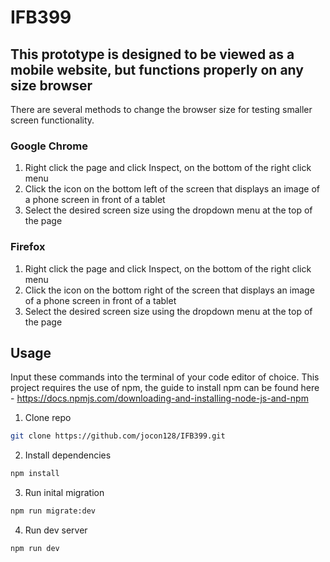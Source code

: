 # IFB399

## This prototype is designed to be viewed as a mobile website, but functions properly on any size browser
There are several methods to change the browser size for testing smaller screen functionality.

### Google Chrome
1. Right click the page and click Inspect, on the bottom of the right click menu
2. Click the icon on the bottom left of the screen that displays an image of a phone screen in front of a tablet
3. Select the desired screen size using the dropdown menu at the top of the page

### Firefox 
1. Right click the page and click Inspect, on the bottom of the right click menu
2. Click the icon on the bottom right of the screen that displays an image of a phone screen in front of a tablet
3. Select the desired screen size using the dropdown menu at the top of the page

## Usage
Input these commands into the terminal of your code editor of choice.
This project requires the use of npm, the guide to install npm can be found here - https://docs.npmjs.com/downloading-and-installing-node-js-and-npm


1. Clone repo

```sh
git clone https://github.com/jocon128/IFB399.git
```

2. Install dependencies 

```sh
npm install
```

3. Run inital migration

```sh
npm run migrate:dev
```

4. Run dev server

```sh
npm run dev
```
